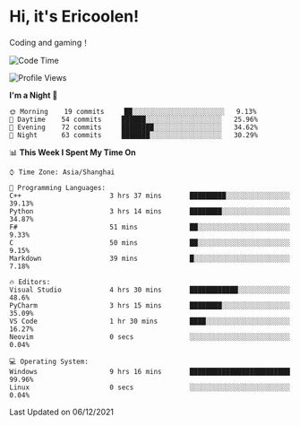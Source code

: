 # Hi, it's Ericoolen!
Coding and gaming！

<!--START_SECTION:waka-->
![Code Time](http://img.shields.io/badge/Code%20Time-130%20hrs%2023%20mins-blue)

![Profile Views](http://img.shields.io/badge/Profile%20Views-1-blue)

**I'm a Night 🦉** 

```text
🌞 Morning    19 commits     ██░░░░░░░░░░░░░░░░░░░░░░░   9.13% 
🌆 Daytime    54 commits     ██████░░░░░░░░░░░░░░░░░░░   25.96% 
🌃 Evening    72 commits     ████████░░░░░░░░░░░░░░░░░   34.62% 
🌙 Night      63 commits     ███████░░░░░░░░░░░░░░░░░░   30.29%

```


📊 **This Week I Spent My Time On** 

```text
⌚︎ Time Zone: Asia/Shanghai

💬 Programming Languages: 
C++                      3 hrs 37 mins       █████████░░░░░░░░░░░░░░░░   39.13% 
Python                   3 hrs 14 mins       ████████░░░░░░░░░░░░░░░░░   34.87% 
F#                       51 mins             ██░░░░░░░░░░░░░░░░░░░░░░░   9.33% 
C                        50 mins             ██░░░░░░░░░░░░░░░░░░░░░░░   9.15% 
Markdown                 39 mins             █░░░░░░░░░░░░░░░░░░░░░░░░   7.18%

🔥 Editors: 
Visual Studio            4 hrs 30 mins       ████████████░░░░░░░░░░░░░   48.6% 
PyCharm                  3 hrs 15 mins       ████████░░░░░░░░░░░░░░░░░   35.09% 
VS Code                  1 hr 30 mins        ████░░░░░░░░░░░░░░░░░░░░░   16.27% 
Neovim                   0 secs              ░░░░░░░░░░░░░░░░░░░░░░░░░   0.04%

💻 Operating System: 
Windows                  9 hrs 16 mins       █████████████████████████   99.96% 
Linux                    0 secs              ░░░░░░░░░░░░░░░░░░░░░░░░░   0.04%

```


 Last Updated on 06/12/2021
<!--END_SECTION:waka-->

